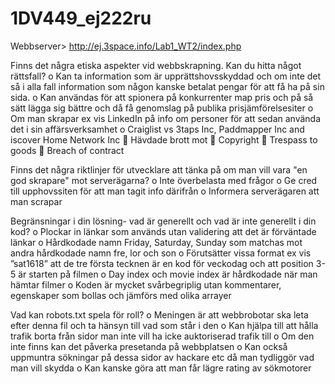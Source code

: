 # 1DV449_ej222ru

Webbserver> http://ej.3space.info/Lab1_WT2/index.php

Finns det några etiska aspekter vid webbskrapning. Kan du hitta något rättsfall?
o	Kan ta information som är upprättshovsskyddad och om inte det så i alla fall information som någon kanske betalat pengar för att få ha på sin sida. 
o	Kan användas för att spionera på konkurrenter map pris och på så sätt lägga sig bättre och då få genomslag på publika prisjämförelsesiter
o	Om man skrapar ex vis LinkedIn på info om personer för att sedan använda det i sin affärsverksamhet
o	Craiglist vs 3taps Inc, Paddmapper Inc  and iscover Home Network Inc
	Hävdade brott mot
	 Copyright
	Trespass to goods
	Breach of contract 

Finns det några riktlinjer för utvecklare att tänka på om man vill vara "en god skrapare" mot serverägarna?
o	Inte överbelasta med frågor
o	Ge cred till upphovssiten för att man tagit info därifrån
o	Informera serverägaren att man scrapar

Begränsningar i din lösning- vad är generellt och vad är inte generellt i din kod?
o	Plockar in länkar som används utan validering att det är förväntade länkar
o	Hårdkodade namn Friday, Saturday, Sunday som matchas mot andra hårdkodade namn fre, lor och son
o	Förutsätter vissa format ex vis ”sat1618” att de tre första tecknen är en kod för veckodag och att position 3-5 är starten på filmen
o	Day  index och movie index är hårdkodade när man hämtar filmer
o	Koden är mycket svårbegriplig utan kommentarer, egenskaper som bollas och jämförs med olika arrayer 

Vad kan robots.txt spela för roll?
o	Meningen är att webbrobotar ska leta efter denna fil och ta hänsyn till vad som står i den
o	Kan hjälpa till att hålla trafik borta från sidor man inte vill ha icke auktoriserad trafik till
o	Om den inte finns kan det påverka presetanda på webbplatsen
o	Kan också uppmuntra sökningar på dessa sidor av hackare etc då man tydliggör vad man vill skydda
o	Kan kanske göra att man får lägre rating av sökmotorer
